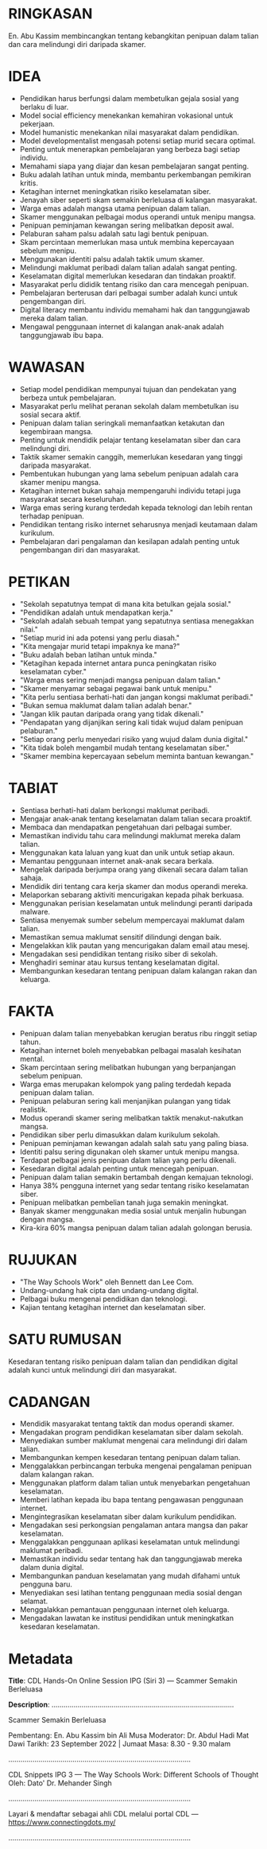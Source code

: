 # RINGKASAN
En. Abu Kassim membincangkan tentang kebangkitan penipuan dalam talian dan cara melindungi diri daripada skamer.

# IDEA
- Pendidikan harus berfungsi dalam membetulkan gejala sosial yang berlaku di luar.
- Model social efficiency menekankan kemahiran vokasional untuk pekerjaan.
- Model humanistic menekankan nilai masyarakat dalam pendidikan.
- Model developmentalist mengasah potensi setiap murid secara optimal.
- Penting untuk menerapkan pembelajaran yang berbeza bagi setiap individu.
- Memahami siapa yang diajar dan kesan pembelajaran sangat penting.
- Buku adalah latihan untuk minda, membantu perkembangan pemikiran kritis.
- Ketagihan internet meningkatkan risiko keselamatan siber.
- Jenayah siber seperti skam semakin berleluasa di kalangan masyarakat.
- Warga emas adalah mangsa utama penipuan dalam talian.
- Skamer menggunakan pelbagai modus operandi untuk menipu mangsa.
- Penipuan peminjaman kewangan sering melibatkan deposit awal.
- Pelaburan saham palsu adalah satu lagi bentuk penipuan.
- Skam percintaan memerlukan masa untuk membina kepercayaan sebelum menipu.
- Menggunakan identiti palsu adalah taktik umum skamer.
- Melindungi maklumat peribadi dalam talian adalah sangat penting.
- Keselamatan digital memerlukan kesedaran dan tindakan proaktif.
- Masyarakat perlu dididik tentang risiko dan cara mencegah penipuan.
- Pembelajaran berterusan dari pelbagai sumber adalah kunci untuk pengembangan diri.
- Digital literacy membantu individu memahami hak dan tanggungjawab mereka dalam talian.
- Mengawal penggunaan internet di kalangan anak-anak adalah tanggungjawab ibu bapa.

# WAWASAN
- Setiap model pendidikan mempunyai tujuan dan pendekatan yang berbeza untuk pembelajaran.
- Masyarakat perlu melihat peranan sekolah dalam membetulkan isu sosial secara aktif.
- Penipuan dalam talian seringkali memanfaatkan ketakutan dan kegembiraan mangsa.
- Penting untuk mendidik pelajar tentang keselamatan siber dan cara melindungi diri.
- Taktik skamer semakin canggih, memerlukan kesedaran yang tinggi daripada masyarakat.
- Pembentukan hubungan yang lama sebelum penipuan adalah cara skamer menipu mangsa.
- Ketagihan internet bukan sahaja mempengaruhi individu tetapi juga masyarakat secara keseluruhan.
- Warga emas sering kurang terdedah kepada teknologi dan lebih rentan terhadap penipuan.
- Pendidikan tentang risiko internet seharusnya menjadi keutamaan dalam kurikulum.
- Pembelajaran dari pengalaman dan kesilapan adalah penting untuk pengembangan diri dan masyarakat.

# PETIKAN
- "Sekolah sepatutnya tempat di mana kita betulkan gejala sosial."
- "Pendidikan adalah untuk mendapatkan kerja."
- "Sekolah adalah sebuah tempat yang sepatutnya sentiasa menegakkan nilai."
- "Setiap murid ini ada potensi yang perlu diasah."
- "Kita mengajar murid tetapi impaknya ke mana?"
- "Buku adalah beban latihan untuk minda."
- "Ketagihan kepada internet antara punca peningkatan risiko keselamatan cyber."
- "Warga emas sering menjadi mangsa penipuan dalam talian."
- "Skamer menyamar sebagai pegawai bank untuk menipu."
- "Kita perlu sentiasa berhati-hati dan jangan kongsi maklumat peribadi."
- "Bukan semua maklumat dalam talian adalah benar."
- "Jangan klik pautan daripada orang yang tidak dikenali."
- "Pendapatan yang dijanjikan sering kali tidak wujud dalam penipuan pelaburan."
- "Setiap orang perlu menyedari risiko yang wujud dalam dunia digital."
- "Kita tidak boleh mengambil mudah tentang keselamatan siber."
- "Skamer membina kepercayaan sebelum meminta bantuan kewangan."

# TABIAT
- Sentiasa berhati-hati dalam berkongsi maklumat peribadi.
- Mengajar anak-anak tentang keselamatan dalam talian secara proaktif.
- Membaca dan mendapatkan pengetahuan dari pelbagai sumber.
- Memastikan individu tahu cara melindungi maklumat mereka dalam talian.
- Menggunakan kata laluan yang kuat dan unik untuk setiap akaun.
- Memantau penggunaan internet anak-anak secara berkala.
- Mengelak daripada berjumpa orang yang dikenali secara dalam talian sahaja.
- Mendidik diri tentang cara kerja skamer dan modus operandi mereka.
- Melaporkan sebarang aktiviti mencurigakan kepada pihak berkuasa.
- Menggunakan perisian keselamatan untuk melindungi peranti daripada malware.
- Sentiasa menyemak sumber sebelum mempercayai maklumat dalam talian.
- Memastikan semua maklumat sensitif dilindungi dengan baik.
- Mengelakkan klik pautan yang mencurigakan dalam email atau mesej.
- Mengadakan sesi pendidikan tentang risiko siber di sekolah.
- Menghadiri seminar atau kursus tentang keselamatan digital.
- Membangunkan kesedaran tentang penipuan dalam kalangan rakan dan keluarga.

# FAKTA
- Penipuan dalam talian menyebabkan kerugian beratus ribu ringgit setiap tahun.
- Ketagihan internet boleh menyebabkan pelbagai masalah kesihatan mental.
- Skam percintaan sering melibatkan hubungan yang berpanjangan sebelum penipuan.
- Warga emas merupakan kelompok yang paling terdedah kepada penipuan dalam talian.
- Penipuan pelaburan sering kali menjanjikan pulangan yang tidak realistik.
- Modus operandi skamer sering melibatkan taktik menakut-nakutkan mangsa.
- Pendidikan siber perlu dimasukkan dalam kurikulum sekolah.
- Penipuan peminjaman kewangan adalah salah satu yang paling biasa.
- Identiti palsu sering digunakan oleh skamer untuk menipu mangsa.
- Terdapat pelbagai jenis penipuan dalam talian yang perlu dikenali.
- Kesedaran digital adalah penting untuk mencegah penipuan.
- Penipuan dalam talian semakin bertambah dengan kemajuan teknologi.
- Hanya 38% pengguna internet yang sedar tentang risiko keselamatan siber.
- Penipuan melibatkan pembelian tanah juga semakin meningkat.
- Banyak skamer menggunakan media sosial untuk menjalin hubungan dengan mangsa.
- Kira-kira 60% mangsa penipuan dalam talian adalah golongan berusia.

# RUJUKAN
- "The Way Schools Work" oleh Bennett dan Lee Com.
- Undang-undang hak cipta dan undang-undang digital.
- Pelbagai buku mengenai pendidikan dan teknologi.
- Kajian tentang ketagihan internet dan keselamatan siber.

# SATU RUMUSAN
Kesedaran tentang risiko penipuan dalam talian dan pendidikan digital adalah kunci untuk melindungi diri dan masyarakat.

# CADANGAN
- Mendidik masyarakat tentang taktik dan modus operandi skamer.
- Mengadakan program pendidikan keselamatan siber dalam sekolah.
- Menyediakan sumber maklumat mengenai cara melindungi diri dalam talian.
- Membangunkan kempen kesedaran tentang penipuan dalam talian.
- Menggalakkan perbincangan terbuka mengenai pengalaman penipuan dalam kalangan rakan.
- Menggunakan platform dalam talian untuk menyebarkan pengetahuan keselamatan.
- Memberi latihan kepada ibu bapa tentang pengawasan penggunaan internet.
- Mengintegrasikan keselamatan siber dalam kurikulum pendidikan.
- Mengadakan sesi perkongsian pengalaman antara mangsa dan pakar keselamatan.
- Menggalakkan penggunaan aplikasi keselamatan untuk melindungi maklumat peribadi.
- Memastikan individu sedar tentang hak dan tanggungjawab mereka dalam dunia digital.
- Membangunkan panduan keselamatan yang mudah difahami untuk pengguna baru.
- Menyediakan sesi latihan tentang penggunaan media sosial dengan selamat.
- Menggalakkan pemantauan penggunaan internet oleh keluarga.
- Mengadakan lawatan ke institusi pendidikan untuk meningkatkan kesedaran keselamatan.

# Metadata
**Title**: CDL Hands-On Online Session IPG (Siri 3) — Scammer Semakin Berleluasa

**Description**: ...........................................................................................

Scammer Semakin Berleluasa

Pembentang: En. Abu Kassim bin Ali Musa
Moderator: Dr. Abdul Hadi Mat Dawi
Tarikh: 23 September 2022   |   Jumaat
Masa: 8.30 - 9.30 malam

...........................................................................................

CDL Snippets IPG 3 — The Way Schools Work: Different Schools of Thought
Oleh: Dato' Dr. Mehander Singh

...........................................................................................

Layari & mendaftar sebagai ahli CDL melalui portal CDL — https://www.connectingdots.my/

...........................................................................................